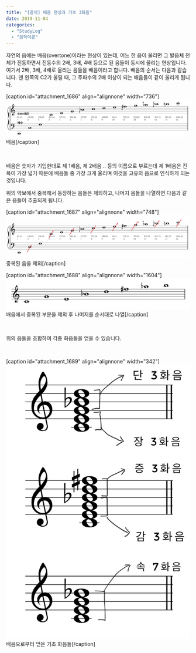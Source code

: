 ```yaml
---
title: "[음악] 배음 현상과 기초 3화음"
date: 2019-11-04
categories: 
  - "StudyLog"
  - "음악이론"
---
```


자연의 음에는 배음(overtone)이라는 현상이 있는데, 어느 한 음이 울리면 그 발음체 전체가 진동하면서 진동수의 2배, 3배, 4배 등으로 된 음들이 동시에 울리는 현상입니다. 여기서 2배, 3배, 4배로 울리는 음들을 배음이라고 합니다. 배음의 순서는 다음과 같습니다. 맨 왼쪽의 C2가 울릴 때, 그 주파수의 2배 이상이 되는 배음들이 같이 울리게 됩니다.

\[caption id="attachment\_1686" align="alignnone" width="736"\]![](./assets/img/wp-content/uploads/2019/11/8AD821CE-4166-42CA-A96D-EC349949B48D.jpeg) 배음\[/caption\]

 

배음은 숫자가 기입한대로 제 1배음, 제 2배음 .. 등의 이름으로 부르는데 제 1배음은 진폭이 가장 넓기 때문에 배음들 중 가장 크게 울리며 이것을 고유의 음으로 인식하게 되는 것입니다.

위의 악보에서 중복해서 등장하는 음들은 제외하고, 나머지 음들을 나열하면 다음과 같은 음들이 추출되게 됩니다.

\[caption id="attachment\_1687" align="alignnone" width="748"\]![](./assets/img/wp-content/uploads/2019/11/5457804B-977A-4277-A192-817F5AE6E5B9.jpeg) 중복된 음을 제외\[/caption\]

\[caption id="attachment\_1688" align="alignnone" width="1604"\]![](./assets/img/wp-content/uploads/2019/11/7A8F25C4-E1B6-4F51-B535-4757A301F5E1.jpeg) 배음에서 중복된 부분을 제외 후 나머지를 순서대로 나열\[/caption\]

 

위의 음들을 조합하여 각종 화음들을 얻을 수 있습니다.

 

\[caption id="attachment\_1689" align="alignnone" width="342"\]![](./assets/img/wp-content/uploads/2019/11/A1E6EC31-9168-4A45-90D5-F913E6CDED81.jpeg) 배음으로부터 얻은 기초 화음들\[/caption\]
